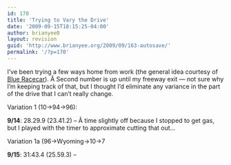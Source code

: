 ```yaml
---
id: 170
title: 'Trying to Vary the Drive'
date: '2009-09-15T18:15:25-04:00'
author: brianyee0
layout: revision
guid: 'http://www.brianyee.org/2009/09/163-autosave/'
permalink: '/?p=170'
---
```


I’ve been trying a few ways home from work (the general idea courtesy of [Blue Racecar](http://blueracecar.wordpress.com/)). Â Second number is up until my freeway exit — not sure why I’m keeping track of that, but I thought I’d eliminate any variance in the part of the drive that I can’t really change.

Variation 1 (10-&gt;94-&gt;96):

**9/14**: 28.29.9 (23.41.2) – Â time slightly off because I stopped to get gas, but I played with the timer to approximate cutting that out…

Variation 1a (96-&gt;Wyoming-&gt;10-&gt;7

**9/15**: 31:43.4 (25.59.3) –